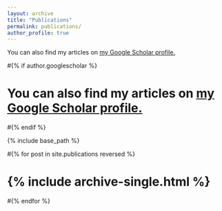 ```yaml
---
layout: archive
title: "Publications"
permalink: publications/
author_profile: true
---
```


You can also find my articles on <u><a href="{{author.googlescholar}}">my Google Scholar profile</a>.</u>

#{% if author.googlescholar %}
#  You can also find my articles on <u><a href="{{author.googlescholar}}">my Google Scholar profile</a>.</u>
#{% endif %}

{% include base_path %}

#{% for post in site.publications reversed %}
#  {% include archive-single.html %}
#{% endfor %}
